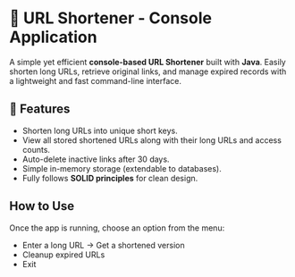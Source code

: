 # 🔗 URL Shortener - Console Application

A simple yet efficient **console-based URL Shortener** built with **Java**. Easily shorten long URLs, retrieve original links, and manage expired records with a lightweight and fast command-line interface.

## 🚀 Features
* Shorten long URLs into unique short keys.
* View all stored shortened URLs along with their long URLs and access counts.
* Auto-delete inactive links after 30 days.
* Simple in-memory storage (extendable to databases).
* Fully follows **SOLID principles** for clean design.

## How to Use
Once the app is running, choose an option from the menu:
* Enter a long URL → Get a shortened version
* Cleanup expired URLs
* Exit
